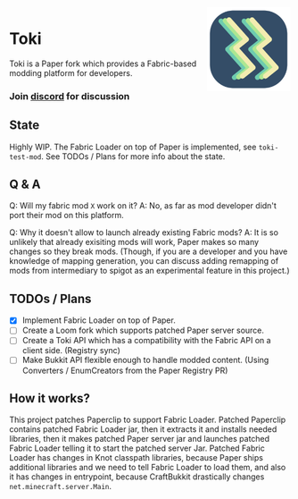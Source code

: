 <img src="toki_logo.png" align="right" width="150" height="150"/>

# Toki

Toki is a Paper fork which provides a Fabric-based modding platform for developers.

### Join [discord](https://discord.gg/upTtNyvkNf) for discussion

## State
Highly WIP. The Fabric Loader on top of Paper is implemented, see `toki-test-mod`.
See TODOs / Plans for more info about the state.

## Q & A
Q: Will my fabric mod `X` work on it?
A: No, as far as mod developer didn't port their mod on this platform.

Q: Why it doesn't allow to launch already existing Fabric mods?
A: It is so unlikely that already exisiting mods will work, Paper makes so many changes so they break mods. (Though, if you are a developer and you have knowledge of mapping generation, you can discuss adding remapping of mods from intermediary to spigot as an experimental feature in this project.)

## TODOs / Plans
- [x] Implement Fabric Loader on top of Paper.
- [ ] Create a Loom fork which supports patched Paper server source.
- [ ] Create a Toki API which has a compatibility with the Fabric API on a client side. (Registry sync)
- [ ] Make Bukkit API flexible enough to handle modded content. (Using Converters / EnumCreators from the Paper Registry PR)

## How it works?
This project patches Paperclip to support Fabric Loader. Patched Paperclip contains patched Fabric Loader jar, then it extracts it and installs needed libraries, then it makes patched Paper server jar and launches patched Fabric Loader telling it to start the patched server Jar. Patched Fabric Loader has changes in Knot classpath libraries, because Paper ships additional libraries and we need to tell Fabric Loader to load them, and also it has changes in entrypoint, because CraftBukkit drastically changes `net.minecraft.server.Main`.
